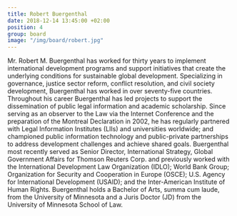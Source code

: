 ```yaml
---
title: Robert Buergenthal
date: 2018-12-14 13:45:00 +02:00
position: 4
group: board
image: "/img/board/robert.jpg"
---
```


Mr. Robert M. Buergenthal has worked for thirty years to implement international development programs and support initiatives that create the underlying conditions for sustainable global development. Specializing in governance,  justice sector reform, conflict resolution, and civil society development, Buergenthal has worked in over seventy-five countries. Throughout his career Buergenthal has led projects to support the dissemination of public legal information and academic scholarship. Since serving as an observer to the Law via the Internet Conference and the preparation of the Montreal Declaration in 2002,  he has regularly partnered with Legal Information Institutes (LIIs) and universities worldwide; and championed public information technology and public-private partnerships to address development challenges and achieve shared goals. Buergenthal most recently served as Senior Director, International Strategy, Global Government Affairs for Thomson Reuters Corp. and previously worked with the International Development Law Organization (IDLO);  World Bank Group; Organization for Security and Cooperation in Europe (OSCE); U.S. Agency for International Development (USAID); and the Inter-American Institute of Human Rights.  Buergenthal holds a Bachelor of Arts, summa cum laude, from the University of Minnesota and a Juris Doctor (JD) from the University of Minnesota School of Law. 


